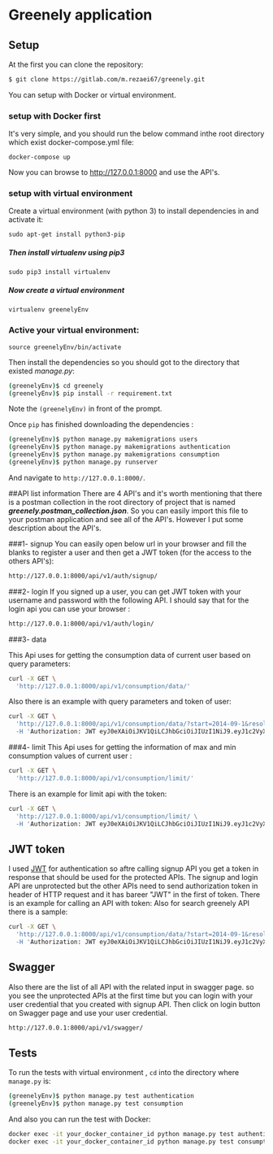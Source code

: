 #  Greenely  application

## Setup

At the first you can  clone the repository:
```sh
$ git clone https://gitlab.com/m.rezaei67/greenely.git

```

You can setup with Docker or virtual environment.
 
### setup with **Docker** first

It's very simple, and you should run the below command inthe root directory which exist docker-compose.yml file:

    docker-compose up
    
Now you can browse to http://127.0.0.1:8000 and use the API's.

### setup with  **virtual environment** 
Create a virtual environment (with python 3) to install dependencies in and activate it:

    sudo apt-get install python3-pip

##### Then install **virtualenv** using pip3

    sudo pip3 install virtualenv 

##### Now create a virtual environment 

    virtualenv greenelyEnv 

### Active your virtual environment:    
    
    source greenelyEnv/bin/activate

Then install the dependencies so you should got to the directory that existed _manage.py_:

```sh
(greenelyEnv)$ cd greenely
(greenelyEnv)$ pip install -r requirement.txt
```
Note the `(greenelyEnv)` in front of the prompt.

Once `pip` has finished downloading the dependencies :
```sh
(greenelyEnv)$ python manage.py makemigrations users
(greenelyEnv)$ python manage.py makemigrations authentication
(greenelyEnv)$ python manage.py makemigrations consumption
(greenelyEnv)$ python manage.py runserver
```
And navigate to `http://127.0.0.1:8000/`.

##API list information
There are 4 API's and it's worth mentioning that there is a postman collection in the root directory of project that is named _**greenely.postman_collection.json**_. So you can easily import this file to your postman application and see all of the API's.
However I put some description about the API's.


###1- signup
 You can easily open below url in your browser and fill the blanks to register a user and then get a JWT token (for the access to the others API's):
 
```sh
http://127.0.0.1:8000/api/v1/auth/signup/
```

###2- login
If you signed up a user, you can get JWT token with your username and password with the following API. I should say that for the login api you can use your browser :

```sh
http://127.0.0.1:8000/api/v1/auth/login/
```

###3- data

This Api uses for getting the consumption data of current user based on query parameters:

```sh
curl -X GET \
  'http://127.0.0.1:8000/api/v1/consumption/data/'
```
Also there is an example with query parameters and token of user:

```sh
curl -X GET \
  'http://127.0.0.1:8000/api/v1/consumption/data/?start=2014-09-1&resolution=M&count=3 \
  -H 'Authorization: JWT eyJ0eXAiOiJKV1QiLCJhbGciOiJIUzI1NiJ9.eyJ1c2VyX2lkIjozLCJ1c2VybmFtZSI6IkFsaSIsImV4cCI6MTU3OTM4MTQxMCwiZW1haWwiOiJzZGZAeWFob28uY29tIiwiaXAiOiIxMjcuMC4wLjEifQ.JgRMQZcRazYnccGteZEttd0sEym8ZFvXN280mOjqNTY'
```

###4- limit
This Api uses for getting the information of max and min consumption values of current user :

```sh
curl -X GET \
  'http://127.0.0.1:8000/api/v1/consumption/limit/'
```
There is an example for limit api with the token:

```sh
curl -X GET \
  'http://127.0.0.1:8000/api/v1/consumption/limit/ \
  -H 'Authorization: JWT eyJ0eXAiOiJKV1QiLCJhbGciOiJIUzI1NiJ9.eyJ1c2VyX2lkIjozLCJ1c2VybmFtZSI6IkFsaSIsImV4cCI6MTU3OTM4MTQxMCwiZW1haWwiOiJzZGZAeWFob28uY29tIiwiaXAiOiIxMjcuMC4wLjEifQ.JgRMQZcRazYnccGteZEttd0sEym8ZFvXN280mOjqNTY'
```


## JWT token 
I used [JWT](https://jpadilla.github.io/django-rest-framework-jwt/) for authentication so aftre calling signup API you get a token in response that should be used for the protected APIs. 
The signup and login API are unprotected but the other APIs need to send authorization token in header of HTTP request and it has bareer "JWT" in the first of token. There is an example for calling an API with token:
Also for search greenely API there is a sample:
```sh
curl -X GET \
  'http://127.0.0.1:8000/api/v1/consumption/data/?start=2014-09-1&resolution=M&count=3 \
  -H 'Authorization: JWT eyJ0eXAiOiJKV1QiLCJhbGciOiJIUzI1NiJ9.eyJ1c2VyX2lkIjozLCJ1c2VybmFtZSI6IkFsaSIsImV4cCI6MTU3OTM4MTQxMCwiZW1haWwiOiJzZGZAeWFob28uY29tIiwiaXAiOiIxMjcuMC4wLjEifQ.JgRMQZcRazYnccGteZEttd0sEym8ZFvXN280mOjqNTY'
```

## Swagger
Also there are the list of all API with the related input in swagger page. so you see the unprotected APIs at the first time but you can login with your user credential that you created with signup API.
Then click on login button on Swagger page and use your user credential. 
```sh
http://127.0.0.1:8000/api/v1/swagger/
```

## Tests

To run the tests with virtual environment , `cd` into the directory where `manage.py` is:
```sh
(greenelyEnv)$ python manage.py test authentication
(greenelyEnv)$ python manage.py test consumption
```
And also you can run the test with Docker:

```sh
docker exec -it your_docker_container_id python manage.py test authentication
docker exec -it your_docker_container_id python manage.py test consumption
```


